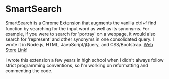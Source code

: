 # SmartSearch
SmartSearch is a Chrome Extension that augments the vanilla ctrl+f find function by searching for the input word as well as its synonyms. For example, if you were to search for 'portray' on a webpage, it would also search for 'represent' and other synonyms in one consolidated query. I wrote it in Node.js, HTML, JavaScript/jQuery, and CSS/Bootstrap.
[Web Store Link](https://chrome.google.com/webstore/detail/smartsearch/ggiildmoenlcfobcebgaaofpogcdbpge)!

I wrote this extension a few years in high school when I didn't always follow strict programming conventions, so I'm working on reformatting and commenting the code.
